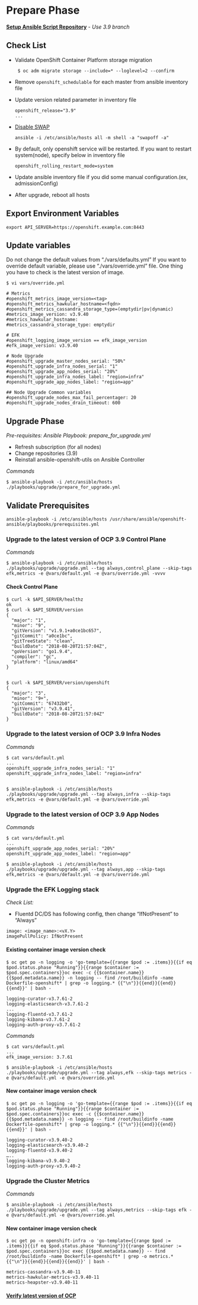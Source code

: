 # Prepare Phase

**[Setup Ansible Script Repository](./how-to-use.md)** - *Use 3.9 branch*

## Check List
- Validate OpenShift Container Platform storage migration
  ```
   $ oc adm migrate storage --include=* --loglevel=2 --confirm 
  ```

- Remove `openshift_schedulable` for each master from ansible inventory file

- Update version related parameter in inventory file 
  ```
  openshift_release="3.9"
  ...
  ```
- [Disable SWAP](https://docs.openshift.com/container-platform/3.9/admin_guide/overcommit.html#disabling-swap-memory)
  ```
  ansible -i /etc/ansible/hosts all -m shell -a "swapoff -a"
  ```

- By default, only openshift service will be restarted. If you want to restart system(node), specify below in inventory file
  ```
  openshift_rolling_restart_mode=system
  ``` 
- Update ansible inventory file if you did some manual configuration.(ex, admissionConfig)

- After upgrade, reboot all hosts

## Export Environment Variables
```
export API_SERVER=https://openshift.example.com:8443
```

## Update variables
Do not change the default values from “./vars/defaults.yml” 
If you want to override default variable, please use “./vars/override.yml” file. One thing you have to check is the latest version of image.
```
$ vi vars/override.yml

# Metrics
#openshift_metrics_image_version=<tag>
#openshift_metrics_hawkular_hostname=<fqdn>
#openshift_metrics_cassandra_storage_type=(emptydir|pv|dynamic)
#metrics_image_version: v3.9.40
#metrics_hawkular_hostname:
#metrics_cassandra_storage_type: emptydir

# EFK
#openshift_logging_image_version == efk_image_version
#efk_image_version: v3.9.40

# Node Upgrade
#openshift_upgrade_master_nodes_serial: "50%"
#openshift_upgrade_infra_nodes_serial: "1"
#openshift_upgrade_app_nodes_serial: "20%"
#openshift_upgrade_infra_nodes_label: "region=infra"
#openshift_upgrade_app_nodes_label: "region=app"

## Node Upgrade Common variables
#openshift_upgrade_nodes_max_fail_percentager: 20
#openshift_upgrade_nodes_drain_timeout: 600

```


## Upgrade Phase 

*Pre-requisites: Ansible Playbook: prepare_for_upgrade.yml*
- Refresh subscription (for all nodes)
- Change repositories (3.9)
- Reinstall ansible-openshift-utils on Ansible Controller

*Commands*
```
$ ansible-playbook -i /etc/ansible/hosts ./playbooks/upgrade/prepare_for_upgrade.yml 
```

## Validate Prerequisites 
```
ansible-playbook -i /etc/ansible/hosts /usr/share/ansible/openshift-ansible/playbooks/prerequisites.yml
```

### Upgrade to the latest version of OCP 3.9 Control Plane
*Commands*
```
$ ansible-playbook -i /etc/ansible/hosts ./playbooks/upgrade/upgrade.yml --tag always,control_plane --skip-tags efk,metrics -e @vars/default.yml -e @vars/override.yml -vvvv
```

#### Check Control Plane
```
$ curl -k $API_SERVER/healthz
ok
$ curl -k $API_SERVER/version
{
  "major": "1",
  "minor": "9",
  "gitVersion": "v1.9.1+a0ce1bc657",
  "gitCommit": "a0ce1bc",
  "gitTreeState": "clean",
  "buildDate": "2018-08-20T21:57:04Z",
  "goVersion": "go1.9.4",
  "compiler": "gc",
  "platform": "linux/amd64"
}


$ curl -k $API_SERVER/version/openshift
{
  "major": "3",
  "minor": "9+",
  "gitCommit": "67432b0",
  "gitVersion": "v3.9.41",
  "buildDate": "2018-08-20T21:57:04Z"
}

```

### Upgrade to the latest version of OCP 3.9 Infra Nodes 
*Commands*
```
$ cat vars/default.yml
...
openshift_upgrade_infra_nodes_serial: "1" 
openshift_upgrade_infra_nodes_label: "region=infra"


$ ansible-playbook -i /etc/ansible/hosts ./playbooks/upgrade/upgrade.yml --tag always,infra --skip-tags efk,metrics -e @vars/default.yml -e @vars/override.yml 
```

### Upgrade to the latest version of OCP 3.9 App Nodes
*Commands*
```
$ cat vars/default.yml
...
openshift_upgrade_app_nodes_serial: "20%" 
openshift_upgrade_app_nodes_label: "region=app"

$ ansible-playbook -i /etc/ansible/hosts ./playbooks/upgrade/upgrade.yml --tag always,app --skip-tags efk,metrics -e @vars/default.yml -e @vars/override.yml 
```


### Upgrade the EFK Logging stack

*Check List:*
- Fluentd DC/DS has following config, then change “IfNotPresent” to “Always”
```
image: <image_name>:<vX.Y>
imagePullPolicy: IfNotPresent
```

#### Existing container image version check
```
$ oc get po -n logging -o 'go-template={{range $pod := .items}}{{if eq $pod.status.phase "Running"}}{{range $container := $pod.spec.containers}}oc exec -c {{$container.name}} {{$pod.metadata.name}} -n logging -- find /root/buildinfo -name Dockerfile-openshift* | grep -o logging.* {{"\n"}}{{end}}{{end}}{{end}}' | bash -

logging-curator-v3.7.61-2
logging-elasticsearch-v3.7.61-2
...
logging-fluentd-v3.7.61-2
logging-kibana-v3.7.61-2
logging-auth-proxy-v3.7.61-2

```

*Commands*
```
$ cat vars/default.yml
...
efk_image_version: 3.7.61

$ ansible-playbook -i /etc/ansible/hosts ./playbooks/upgrade/upgrade.yml --tag always,efk --skip-tags metrics -e @vars/default.yml -e @vars/override.yml 
```

#### New container image version check
```
$ oc get po -n logging -o 'go-template={{range $pod := .items}}{{if eq $pod.status.phase "Running"}}{{range $container := $pod.spec.containers}}oc exec -c {{$container.name}} {{$pod.metadata.name}} -n logging -- find /root/buildinfo -name Dockerfile-openshift* | grep -o logging.* {{"\n"}}{{end}}{{end}}{{end}}' | bash -

logging-curator-v3.9.40-2
logging-elasticsearch-v3.9.40-2
logging-fluentd-v3.9.40-2
…..
logging-kibana-v3.9.40-2
logging-auth-proxy-v3.9.40-2

```

### Upgrade the Cluster Metrics

*Commands*
```
$ ansible-playbook -i /etc/ansible/hosts ./playbooks/upgrade/upgrade.yml --tag always,metrics --skip-tags efk -e @vars/default.yml -e @vars/override.yml 
```

#### New container image version check
```
$ oc get po -n openshift-infra -o 'go-template={{range $pod := .items}}{{if eq $pod.status.phase "Running"}}{{range $container := $pod.spec.containers}}oc exec {{$pod.metadata.name}} -- find /root/buildinfo -name Dockerfile-openshift* | grep -o metrics.* {{"\n"}}{{end}}{{end}}{{end}}' | bash -

metrics-cassandra-v3.9.40-11
metrics-hawkular-metrics-v3.9.40-11
metrics-heapster-v3.9.40-11

```

#### [Verify latest version of OCP](./verify-ocp-health.md)
